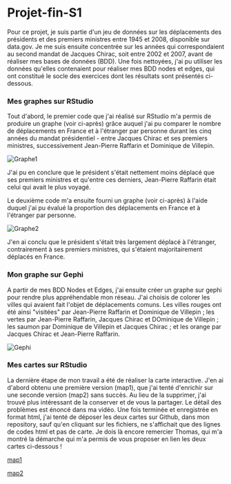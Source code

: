 # Projet-fin-S1  

Pour ce projet, je suis partie d'un jeu de données sur les déplacements des présidents et des premiers ministres entre 1945 et 2008, disponible sur data.gov. Je me suis ensuite concentrée sur les années qui correspondaient au second mandat de Jacques Chirac, soit entre 2002 et 2007, avant de réaliser mes bases de données (BDD). Une fois nettoyées, j'ai pu utiliser les données qu'elles contenaient pour réaliser mes BDD nodes et edges, qui ont constitué le socle des exercices dont les résultats sont présentés ci-dessous.

### Mes graphes sur RStudio

Tout d'abord, le premier code que j'ai réalisé sur RStudio m'a permis de produire un graphe (voir ci-après) grâce auquel j'ai pu comparer le nombre de déplacements en France et à l'étranger par personne durant les cinq années du mandat présidentiel - entre Jacques Chirac et ses premiers ministres, successivement Jean-Pierre Raffarin et Dominique de Villepin.  

![Graphe1](https://github.com/user-attachments/assets/6d2ade17-3092-4532-9d3d-2099ebb3b288)

J'ai pu en conclure que le président s'était nettement moins déplacé que ses premiers ministres et qu'entre ces derniers, Jean-Pierre Raffarin était celui qui avait le plus voyagé.

Le deuxième code m'a ensuite fourni un graphe (voir ci-après) à l'aide duquel j'ai pu évalué la proportion des déplacements en France et à l'étranger par personne.

![Graphe2](https://github.com/user-attachments/assets/71a741fa-7f0a-4ef1-940f-7eb7ea771ebf)

J'en ai conclu que le président s'était très largement déplacé à l'étranger, contrairement à ses premiers ministres, qui s'étaient majoritairement déplacés en France.

### Mon graphe sur Gephi 

A partir de mes BDD Nodes et Edges, j'ai ensuite créer un graphe sur gephi pour rendre plus appréhendable mon réseau. J'ai choisis de colorer les villes qui avaient fait l'objet de déplacements comuns. Les villes rouges ont été ainsi "visitées" par Jean-Pierre Raffarin et Dominique de Villepin ; les vertes par Jean-Pierre Raffarin, Jacques Chirac et DOminique de Villepin ; les saumon par Dominique de Villepin et Jacques Chirac ; et les orange par Jacques Chirac et Jean-Pierre Raffarin.

![Gephi](https://github.com/user-attachments/assets/5e947292-8a40-4b67-8aa2-e977321998f4)

### Mes cartes sur RStudio

La dernière étape de mon travail a été de réaliser la carte interactive. J'en ai d'abord obtenu une première version (map1), que j'ai tenté d'enrichir sur une seconde version (map2) sans succès. Au lieu de la supprimer, j'ai trouvé plus intéressant de la conserver et de vous la partager. Le détail des problèmes est énoncé dans ma vidéo. 
Une fois terminée et enregistrée en format html, j'ai tenté de déposer les deux cartes sur Github, dans mon repository, sauf qu'en cliquant sur les fichiers, ne s'affichait que des lignes de codes html et pas de carte. Je dois là encore remercier Thomas, qui m'a montré la démarche qui m'a permis de vous proposer en lien les deux cartes ci-dessous !  

[map1](https://Joanna16-lang.github.io/Projet-fin-semestre1/map1.html)

[map2](https://Joanna16-lang.github.io/Projet-fin-semestre1/map2.html)
